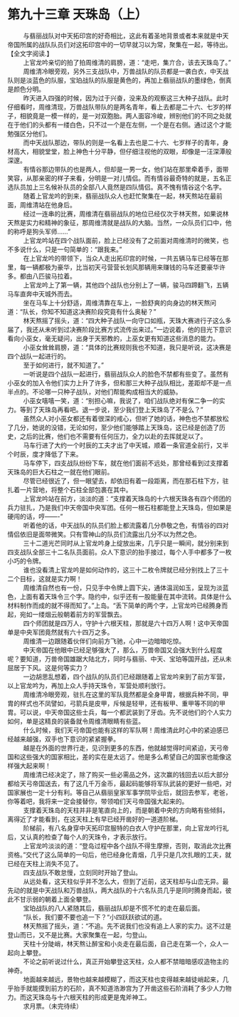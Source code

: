 <h1>第九十三章 天珠岛（上）</h1>
<div id="content">&nbsp&nbsp&nbsp&nbsp&nbsp&nbsp&nbsp&nbsp
 与翡丽战队对中天拓印宫的好奇相比，这此有着圣地背景或者本来就是中天帝国所属的战队队员们对这拓印宫中的一切早就习以为常，聚集在一起，等待出。【全文字阅读.】
 <br/>&nbsp&nbsp&nbsp&nbsp&nbsp&nbsp&nbsp&nbsp
 上官龙吟亲切的拍了拍周维清的肩膀，道：“走吧，集亣合，该去天珠岛了。”
 <br/>&nbsp&nbsp&nbsp&nbsp&nbsp&nbsp&nbsp&nbsp
 周维清冷眼旁观，另外三支战队中，万兽战队的队员都是一袭白衣，中天战队则是淡蓝色的队服，宝珀战队的队服是黄色的，再加上翡丽战队的墨绿色，倒真是颜色分明。
 <br/>&nbsp&nbsp&nbsp&nbsp&nbsp&nbsp&nbsp&nbsp
 昨天进入四强的时候，因为过于兴奋，没来及的观察这三大种子战队。此时仔细看时，周维清现，万兽战队带队的是两名青年，看上去都是二十六、七岁的样子，相貌竟是一模一样的，是一对双胞胎。两人面容冷峻，辨别他们的不同之处就在于他们的头都有一缕白色，只不过一个是在左侧，一个是在右侧。通过这个才能勉强区分他们。
 <br/>&nbsp&nbsp&nbsp&nbsp&nbsp&nbsp&nbsp&nbsp
 而中天战队那边，带队的则是一名看上去也是二十六、七岁样子的青年，身材高大，相貌堂堂，脸上神色十分平静，但仔细注视他的双眼，却像是一汪深潭般深邃。
 <br/>&nbsp&nbsp&nbsp&nbsp&nbsp&nbsp&nbsp&nbsp
 有情谷那边带队的也是两人，但却是一男一女，他们站在那里牵着手，面带笑容，从那亲密的样子来看，分明是一对儿情侣。而有情谷最奇特的就是，五名正选队员加上三名候补队员的全部八人竟然是四队情侣。真不愧有情谷这个名字。
 <br/>&nbsp&nbsp&nbsp&nbsp&nbsp&nbsp&nbsp&nbsp
 随着上官龙吟的到来，翡丽战队众人也赶忙聚集在一起，林天熬站在最前面，周维清站在他身后。
 <br/>&nbsp&nbsp&nbsp&nbsp&nbsp&nbsp&nbsp&nbsp
 经过一连串的比赛，周维清在翡丽战队的地位已经仅次于林天熬，如果说林天熬是实力和精神的象征，那周维清就是战队的大脑。当然，一众队员们口中，他的称呼是狗头军师……”
 <br/>&nbsp&nbsp&nbsp&nbsp&nbsp&nbsp&nbsp&nbsp
 上官龙吟站在四个战队面前，脸上已经没有了之前面对周维清时的微笑，也不多说什么，只是一句简单的：“跟我来。”
 <br/>&nbsp&nbsp&nbsp&nbsp&nbsp&nbsp&nbsp&nbsp
 在上官龙吟的带领下，当众人走出拓印宫的时候，一共五辆马车已经等在那里，每一辆都极为豪华，比当初天弓营营长划风那辆用来赚钱的马车还要豪华许多。都由八匹骏马拉着。
 <br/>&nbsp&nbsp&nbsp&nbsp&nbsp&nbsp&nbsp&nbsp
 上官龙吟上了第一辆，其他四个战队也分别上了一辆，骏马四蹄翻飞，五辆马车直奔中天城外而去。
 <br/>&nbsp&nbsp&nbsp&nbsp&nbsp&nbsp&nbsp&nbsp
 坐在马车上十分舒适，周维清靠在车上，一脸舒爽的向身边的林天熬问道：“队长，你知不知道这决赛阶段究竟有什么奥秘？”
 <br/>&nbsp&nbsp&nbsp&nbsp&nbsp&nbsp&nbsp&nbsp
 林天熬摇了摇头，道：“四大种子战队一向守口如瓶，天珠大赛进行子这么多届了，我还从未听到过决赛阶段比赛方式流传出来过。”一边说着，他的目光下意识看向小巫女，毫无疑问，出身于天邪教的，上巫女更有知道这些消息的能力。
 <br/>&nbsp&nbsp&nbsp&nbsp&nbsp&nbsp&nbsp&nbsp
 小巫女耸耸肩膀，道：“具体的比赛规则我也不知道，我只是听说，这决赛是四个战队一起进行的。
 <br/>&nbsp&nbsp&nbsp&nbsp&nbsp&nbsp&nbsp&nbsp
 至于如何进行，就不知道了。”
 <br/>&nbsp&nbsp&nbsp&nbsp&nbsp&nbsp&nbsp&nbsp
 一听说是四个战队一起进行，翡丽战队众人的脸色不禁都有些变了。虽然有小巫女的加入令他们实力上升了许多，但和那三大种子战队相比，差距却不是一点半点的。不论哪一只种子战队，对他们帮能构成相当大的威胁。
 <br/>&nbsp&nbsp&nbsp&nbsp&nbsp&nbsp&nbsp&nbsp
 小巫女嘻嘻一笑，道：“别担心嘛，我说了，咱们战队绝对有保二争一的实力。等到了天珠岛再看吧。退一步说，至少我们登上天珠岛了不是么？”
 <br/>&nbsp&nbsp&nbsp&nbsp&nbsp&nbsp&nbsp&nbsp
 虽然众人对小巫女都还有着很深的戒心，但听了她的话，神色也不禁都放松了几分，她说的没错，无论如何，至少他们能够踏上天珠岛，这已经是创造了历史，之后的比赛，他们也不需要有任何压力，全力以赴的去挥就足以了。
 <br/>&nbsp&nbsp&nbsp&nbsp&nbsp&nbsp&nbsp&nbsp
 马车行进了大约一个时辰的工夫才出了中天城，顺着一条官道全前行，又半个时辰，度才降低了下来。
 <br/>&nbsp&nbsp&nbsp&nbsp&nbsp&nbsp&nbsp&nbsp
 马车停下，四支战队纷纷下车，就在他们面前不远处，那曾经看到过支撑着天珠岛的巨大石柱之一就在他们眼前。
 <br/>&nbsp&nbsp&nbsp&nbsp&nbsp&nbsp&nbsp&nbsp
 尽管已经很近了，但一眼望去，却依旧有着一段距离，而在那石柱下方，驻扎着一片营地，将整个石柱全部包裹在其中。
 <br/>&nbsp&nbsp&nbsp&nbsp&nbsp&nbsp&nbsp&nbsp
 上官龙吟站在前方，淡淡的道：“支撑着天珠岛的十六根天珠各有四个师团的兵力驻扎，乃是我们中天帝国中央军团。任何一根石柱都能登上天珠岛，但如果是硬闯的话，哼——-”
 <br/>&nbsp&nbsp&nbsp&nbsp&nbsp&nbsp&nbsp&nbsp
 听着他的话，中天战队的队员们脸上都流露着几分恭敬之色，有情谷的四对情侣依旧是面带微笑。只有雪神山的队员们流露出几分不以为然之色。
 <br/>&nbsp&nbsp&nbsp&nbsp&nbsp&nbsp&nbsp&nbsp
 三十二道光芒同时从上官龙吟身上绽放出来，几乎只是一瞬间，就分别来到四支战队全部三十二名队员面前。众人下意识的抬手接过，每个人手中都多了一枚小巧的令牌。
 <br/>&nbsp&nbsp&nbsp&nbsp&nbsp&nbsp&nbsp&nbsp
 谁也没看清上官龙吟是如何动作的，这三十二枚令牌就已经分别找上了三十二个目标，这就是实力啊！
 <br/>&nbsp&nbsp&nbsp&nbsp&nbsp&nbsp&nbsp&nbsp
 周维清自然也有一份，只见手中令牌上圆下尖，通体温润如玉，呈现为淡蓝色，上面有着天珠令三个字。隐约中，似乎还有一股能量在其中流转。具体是什么材料制作而成的就不得而知了。”上岛。“丢下简单的两个字，上官龙吟已经腾身而起，宛如一缕烟云般朝着前方的军营飘去。
 <br/>&nbsp&nbsp&nbsp&nbsp&nbsp&nbsp&nbsp&nbsp
 四个师团就是四万人，守护十六根天柱，那就是六十四万人啊！这中天帝国单是中央军团竟然就有六十四万之多。
 <br/>&nbsp&nbsp&nbsp&nbsp&nbsp&nbsp&nbsp&nbsp
 周维清一边跟随着伙伴们向前方飞驰，心中一边暗暗吃惊。
 <br/>&nbsp&nbsp&nbsp&nbsp&nbsp&nbsp&nbsp&nbsp
 中天帝国在他眼中已经足够强大了，那么，万兽帝国又会强大到什么程度呢？要知道，万兽帝国雄踞大陆北方，同时与翡丽、中天、宝珀等国开战，还从未屈居于下风。这是何等实力？
 <br/>&nbsp&nbsp&nbsp&nbsp&nbsp&nbsp&nbsp&nbsp
 一边胡思乱想着，四个战队的队员们已经跟随着上官龙吟来到了前方军营，以上官龙吟为，再加上众人手持天珠令，军营处顺利放行。
 <br/>&nbsp&nbsp&nbsp&nbsp&nbsp&nbsp&nbsp&nbsp
 周维清冷眼旁观，驻扎在这里的军队竟然都是全身甲胄，根据兵种不同，甲胄的样式也不凤譬如，弓箭兵是皮甲，斥候是轻甲，还有板甲、重甲等不同的甲胄。可以说，中天帝国这些士兵，每一个都武装到了牙齿。先不说他们的个人实力如何，单是这精良的装备就令周维清眼睛有些蓝。
 <br/>&nbsp&nbsp&nbsp&nbsp&nbsp&nbsp&nbsp&nbsp
 什么时候，我们天弓帝国也能有这样的军队啊！周维清此时心中的紧迫感已经越来越强，双手也下意识的紧紧握拳。
 <br/>&nbsp&nbsp&nbsp&nbsp&nbsp&nbsp&nbsp&nbsp
 越是在外面的世界行走，见识到更多的东西，他就越觉得时间紧迫，天弓帝国和这些强大的国家相比，差的实在是太远了。他是多么希望自己的国家也能像这样强大起来啊！
 <br/>&nbsp&nbsp&nbsp&nbsp&nbsp&nbsp&nbsp&nbsp
 周维清已经决定了，除了购买一些必需品之外，这次赢的钱回去以后大部分都给天弓帝国送去，有了这几千万金币，最起码能够将军队武装的更好一些吧，对国家展也一定十分有利。等自己从翡丽皇家军事学院毕业后，就回去参军，老爸，你等着吧，我将来一定会接替你，带领咱们天弓帝国强大起来的。
 <br/>&nbsp&nbsp&nbsp&nbsp&nbsp&nbsp&nbsp&nbsp
 支撑着天珠岛的天柱并非是笔直向上的，而是朝着中央的方向略有些倾斜，离得近了才能看到，在这天柱上有早已经开凿好的一道道阶梯。
 <br/>&nbsp&nbsp&nbsp&nbsp&nbsp&nbsp&nbsp&nbsp
 阶梯前，有八名身穿中天拓印宫服特的白衣人守护在那里，向上官龙吟行礼后，又认真的检查了每个人的天珠令，才表示放行。
 <br/>&nbsp&nbsp&nbsp&nbsp&nbsp&nbsp&nbsp&nbsp
 上官龙吟淡淡的道：“登岛过程中各个战队不得生摩擦，否则，取消此次比赛资格。”交代了这么简单的一句后，他已经身化青烟，几乎只是几次扎眼的工夫，就已经在天柱上消失不见了。
 <br/>&nbsp&nbsp&nbsp&nbsp&nbsp&nbsp&nbsp&nbsp
 四支战队不敢怠慢，立刻同时开始了登山。
 <br/>&nbsp&nbsp&nbsp&nbsp&nbsp&nbsp&nbsp&nbsp
 从远处看，这天柱似乎并不怎么大，但到了近前，这天柱却与山峦无异。最先动的就是中天战队和万兽战队，两大战队的十六名队员几乎是同时腾身而起，彼此不甘示弱的朝着上面全攀登。
 <br/>&nbsp&nbsp&nbsp&nbsp&nbsp&nbsp&nbsp&nbsp
 宝珀战队的八人紧随其后，翡丽战队却是不慌不忙的走在最后面。
 <br/>&nbsp&nbsp&nbsp&nbsp&nbsp&nbsp&nbsp&nbsp
 “队长，我们要不要也追一下？“小四跃跃欲试的道。
 <br/>&nbsp&nbsp&nbsp&nbsp&nbsp&nbsp&nbsp&nbsp
 林天熬摇了摇头，道：“不追。先不说我们也没有追上人家的实力。这不过是登山而已，又不是比赛。大家聚集在一起，匀登山。
 <br/>&nbsp&nbsp&nbsp&nbsp&nbsp&nbsp&nbsp&nbsp
 天柱十分陡峭，林天熬让醉宝和小炎走在最后面，自己走在第一个，众人一起向上攀登。
 <br/>&nbsp&nbsp&nbsp&nbsp&nbsp&nbsp&nbsp&nbsp
 不论之前听说过什么，真正开始攀登这天柱，众人都不禁暗暗感叹造物主的神奇。
 <br/>&nbsp&nbsp&nbsp&nbsp&nbsp&nbsp&nbsp&nbsp
 地面越来越远，景物也越来越模糊了，而这天柱也变得越来越徒峭起来，几乎抬手就能摸到前方的石阶，真不知道浩渺宫为了开凿这些石阶消耗了多少人力物力。而这天珠岛与十六根天柱的形成更是鬼斧神工。
 <br/>&nbsp&nbsp&nbsp&nbsp&nbsp&nbsp&nbsp&nbsp
 求月票。（未完待续）
 <br/>&nbsp&nbsp&nbsp&nbsp&nbsp&nbsp&nbsp&nbsp
 <br/>&nbsp&nbsp&nbsp&nbsp&nbsp&nbsp&nbsp&nbsp
</div>
